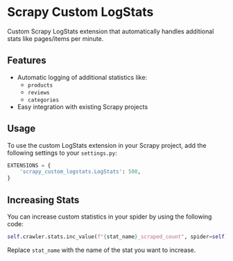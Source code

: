 # Scrapy Custom LogStats

Custom Scrapy LogStats extension that automatically handles additional stats like pages/items per minute.

## Features

- Automatic logging of additional statistics like:
  - `products`
  - `reviews`
  - `categories`
- Easy integration with existing Scrapy projects

## Usage

To use the custom LogStats extension in your Scrapy project, add the following settings to your `settings.py`:

```py
EXTENSIONS = {
    'scrapy_custom_logstats.LogStats': 500,
}
```

## Increasing Stats

You can increase custom statistics in your spider by using the following code:

```py
self.crawler.stats.inc_value(f"{stat_name}_scraped_count", spider=self)
```

Replace `stat_name` with the name of the stat you want to increase.

